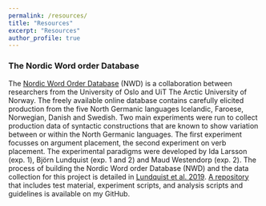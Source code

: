 ```yaml
---
permalink: /resources/
title: "Resources"
excerpt: "Resources"
author_profile: true
---
```


### The Nordic Word order Database
The [Nordic Word Order Database](https://tekstlab.uio.no/nwd) (NWD) is a collaboration between researchers from the University of Oslo and UiT The Arctic University of Norway. The freely available online database contains carefully elicited production from the five North Germanic languages Icelandic, Faroese, Norwegian, Danish and Swedish. Two main experiments were run to collect production data of syntactic constructions that are known to show variation between or within the North Germanic languages. The first experiment focusses on argument placement, the second experiment on verb placement. The experimental paradigms were developed by Ida Larsson (exp. 1), Björn Lundquist (exp. 1 and 2) and Maud Westendorp (exp. 2). The process of building the Nordic Word order Database (NWD) and the data collection for this project is detailed in [Lundquist et al. 2019](https://journals.uio.no/NALS/article/view/7529). [A repository](http://github.com/maudwestendorp/NWD) that includes test material, experiment scripts, and analysis scripts and guidelines is available on my GitHub.
